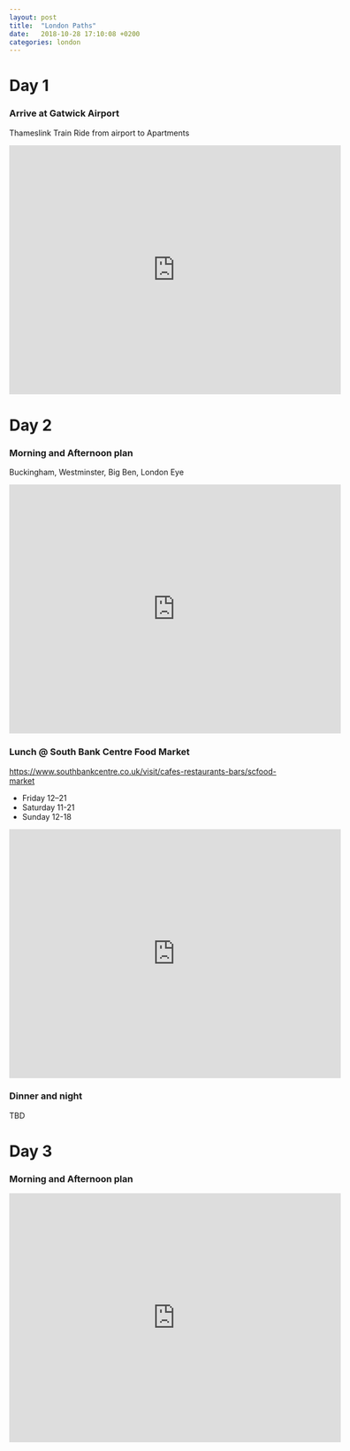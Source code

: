 ```yaml
---
layout: post
title:  "London Paths"
date:   2018-10-28 17:10:08 +0200
categories: london
---
```

# Day 1
### Arrive at Gatwick Airport
Thameslink Train Ride from airport to Apartments

<iframe src="https://www.google.com/maps/embed?pb=!1m28!1m12!1m3!1d319009.0647412525!2d-0.38992293947277423!3d51.34316039454268!2m3!1f0!2f0!3f0!3m2!1i1024!2i768!4f13.1!4m13!3e3!4m5!1s0x4875efde7d1f391b%3A0x59dda4bf018973ff!2sAeroporto+di+Londra-Gatwick+(LGW)%2C+Horley%2C+Gatwick+RH6+0NP%2C+Regno+Unito!3m2!1d51.1536621!2d-0.1820629!4m5!1s0x48761b3ee473b55b%3A0x494bddd05aa22366!2sKing&#39;s+Cross+Apartment%2C+Balfe+Street%2C+Londra%2C+Regno+Unito!3m2!1d51.5324374!2d-0.12096599999999999!5e0!3m2!1sit!2sit!4v1540748985620" width="600" height="450" frameborder="0" style="border:0" allowfullscreen></iframe>

# Day 2
### Morning and Afternoon plan
Buckingham, Westminster, Big Ben, London Eye

<iframe src="https://www.google.com/maps/embed?pb=!1m52!1m12!1m3!1d9934.562661036502!2d-0.13770921183093757!3d51.5014612814795!2m3!1f0!2f0!3f0!3m2!1i1024!2i768!4f13.1!4m37!3e2!4m5!1s0x48760520cd5b5eb5%3A0xa26abf514d902a7!2sBuckingham+Palace%2C+Westminster%2C+London+SW1A+1AA%2C+Regno+Unito!3m2!1d51.501363999999995!2d-0.14189!4m5!1s0x487604c4ba43352f%3A0xda8effa2059b537a!2sAbbazia+di+Westminster%2C+20+Deans+Yd%2C+Westminster%2C+London+SW1P+3PA%2C+Regno+Unito!3m2!1d51.4992921!2d-0.1273097!4m5!1s0x487604c40d42db91%3A0x7a21a6431acc52a1!2sSW1A+0AA%2C+Westminster%2C+Londra%2C+Regno+Unito!3m2!1d51.499840299999995!2d-0.1246627!4m5!1s0x487604c38c8cd1d9%3A0xb78f2474b9a45aa9!2sBig+Ben%2C+Westminster%2C+London+SW1A+0AA%2C+Regno+Unito!3m2!1d51.500729199999995!2d-0.1246254!4m5!1s0x487604b7ec7215d1%3A0x53da44ce123ea420!2sSouthbank+Centre+Food+Market%2C+Belvedere+Road%2C+Londra%2C+Regno+Unito!3m2!1d51.505435999999996!2d-0.116132!4m5!1s0x487604b900d26973%3A0x4291f3172409ea92!2sCoca-Cola+London+Eye%2C+Lambeth%2C+London+SE1+7PB%2C+Regno+Unito!3m2!1d51.503324!2d-0.119543!5e0!3m2!1sit!2sit!4v1540748116179" width="600" height="450" frameborder="0" style="border:0" allowfullscreen></iframe>

### Lunch @ South Bank Centre Food Market
https://www.southbankcentre.co.uk/visit/cafes-restaurants-bars/scfood-market

 * Friday 12–21
 * Saturday 11-21
 * Sunday 12-18

 
<iframe src="https://www.google.com/maps/embed?pb=!1m14!1m8!1m3!1d1717.9874342197872!2d-0.11627823913997025!3d51.50536613157904!3m2!1i1024!2i768!4f13.1!3m3!1m2!1s0x0%3A0x53da44ce123ea420!2sSouthbank+Centre+Food+Market!5e0!3m2!1sit!2sit!4v1540748323097" width="600" height="450" frameborder="0" style="border:0" allowfullscreen></iframe>



### Dinner and night

TBD

# Day 3
### Morning and Afternoon plan

<iframe src="https://www.google.com/maps/embed?pb=!1m70!1m12!1m3!1d8368.09975201241!2d-0.09315818578185368!3d51.50811317979874!2m3!1f0!2f0!3f0!3m2!1i1024!2i768!4f13.1!4m55!3e2!4m5!1s0x487604aca207bc87%3A0x3a1d3501a9af5fde!2sCattedrale+di+San+Paolo!3m2!1d51.5138453!2d-0.0983506!4m5!1s0x487604abcc128291%3A0xbd5ceafc2f514e1c!2sMillennium+Bridge!3m2!1d51.509529099999995!2d-0.09854249999999999!4m5!1s0x487604a90955e693%3A0xf128a3e1605b3128!2sThe+Globe+Theatre!3m2!1d51.5080647!2d-0.0971925!4m5!1s0x48760357743aaaab%3A0x5490f3a8e7be03d8!2sBorough+Market!3m2!1d51.505489499999996!2d-0.09106199999999999!4m5!1s0x4876035a0a9271d3%3A0xbdf26ba73efb7b!2sThe+Shard!3m2!1d51.5045!2d-0.0865!4m5!1s0x4876034f7b70badf%3A0x1e4662e680eb2e9c!2sCity+Hall%2C+Londra%2C+Regno+Unito!3m2!1d51.504789699999996!2d-0.07870859999999999!4m5!1s0x487603438b65db49%3A0x9e78421a085a6f2d!2sTower+Bridge!3m2!1d51.5054564!2d-0.07535649999999999!4m5!1s0x48760349331f38dd%3A0xa8bf49dde1d56467!2sTower+of+London%2C+Londra%2C+Regno+Unito!3m2!1d51.508112399999995!2d-0.0759493!4m5!1s0x487603526c3ca281%3A0xd5156ccc2c6a9284!2sSky+Garden%2C+Fenchurch+Street%2C+Londra%2C+Regno+Unito!3m2!1d51.5111997!2d-0.08354099999999999!5e0!3m2!1sit!2sit!4v1540744578660" width="600" height="450" frameborder="0" style="border:0" allowfullscreen></iframe>